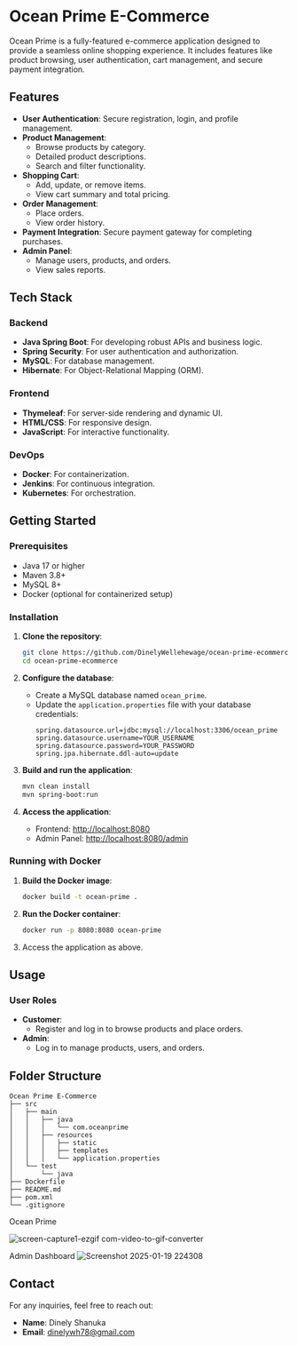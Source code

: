 # Ocean Prime E-Commerce

Ocean Prime is a fully-featured e-commerce application designed to provide a seamless online shopping experience. It includes features like product browsing, user authentication, cart management, and secure payment integration.

## Features

- **User Authentication**: Secure registration, login, and profile management.
- **Product Management**:
  - Browse products by category.
  - Detailed product descriptions.
  - Search and filter functionality.
- **Shopping Cart**:
  - Add, update, or remove items.
  - View cart summary and total pricing.
- **Order Management**:
  - Place orders.
  - View order history.
- **Payment Integration**: Secure payment gateway for completing purchases.
- **Admin Panel**:
  - Manage users, products, and orders.
  - View sales reports.

## Tech Stack

### Backend
- **Java Spring Boot**: For developing robust APIs and business logic.
- **Spring Security**: For user authentication and authorization.
- **MySQL**: For database management.
- **Hibernate**: For Object-Relational Mapping (ORM).

### Frontend
- **Thymeleaf**: For server-side rendering and dynamic UI.
- **HTML/CSS**: For responsive design.
- **JavaScript**: For interactive functionality.

### DevOps
- **Docker**: For containerization.
- **Jenkins**: For continuous integration.
- **Kubernetes**: For orchestration.

## Getting Started

### Prerequisites
- Java 17 or higher
- Maven 3.8+
- MySQL 8+
- Docker (optional for containerized setup)

### Installation
1. **Clone the repository**:
   ```bash
   git clone https://github.com/DinelyWellehewage/ocean-prime-ecommerce.git
   cd ocean-prime-ecommerce
   ```

2. **Configure the database**:
   - Create a MySQL database named `ocean_prime`.
   - Update the `application.properties` file with your database credentials:
     ```properties
     spring.datasource.url=jdbc:mysql://localhost:3306/ocean_prime
     spring.datasource.username=YOUR_USERNAME
     spring.datasource.password=YOUR_PASSWORD
     spring.jpa.hibernate.ddl-auto=update
     ```

3. **Build and run the application**:
   ```bash
   mvn clean install
   mvn spring-boot:run
   ```

4. **Access the application**:
   - Frontend: [http://localhost:8080](http://localhost:8080)
   - Admin Panel: [http://localhost:8080/admin](http://localhost:8080/admin)

### Running with Docker
1. **Build the Docker image**:
   ```bash
   docker build -t ocean-prime .
   ```

2. **Run the Docker container**:
   ```bash
   docker run -p 8080:8080 ocean-prime
   ```

3. Access the application as above.

## Usage

### User Roles
- **Customer**:
  - Register and log in to browse products and place orders.
- **Admin**:
  - Log in to manage products, users, and orders.


## Folder Structure
```
Ocean Prime E-Commerce
├── src
│   ├── main
│   │   ├── java
│   │   │   └── com.oceanprime
│   │   ├── resources
│   │   │   ├── static
│   │   │   ├── templates
│   │   │   └── application.properties
│   └── test
│       └── java
├── Dockerfile
├── README.md
├── pom.xml
└── .gitignore
```

Ocean Prime 

![screen-capture1-ezgif com-video-to-gif-converter](https://github.com/user-attachments/assets/90d173ef-558a-40d1-b890-45c5b1ba8bb1)



Admin Dashboard
![Screenshot 2025-01-19 224308](https://github.com/user-attachments/assets/82690f08-5435-4475-bdb8-958172d6f154)

## Contact

For any inquiries, feel free to reach out:
- **Name**: Dinely Shanuka
- **Email**: dinelywh78@gmail.com

